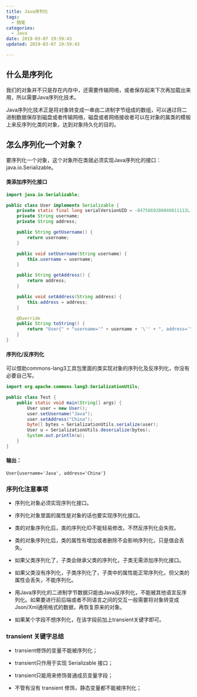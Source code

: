 ```yaml
---
title: Java序列化
tags:
  - 随笔
categories:
  - Java
date: 2019-03-07 19:59:43
updated: 2019-03-07 19:59:43

---
```


## 什么是序列化

我们的对象并不只是存在内存中，还需要传输网络，或者保存起来下次再加载出来用，所以需要Java序列化技术。

Java序列化技术正是将对象转变成一串由二进制字节组成的数组，可以通过将二进制数据保存到磁盘或者传输网络，磁盘或者网络接收者可以在对象的属类的模板上来反序列化类的对象，达到对象持久化的目的。


## 怎么序列化一个对象？

要序列化一个对象，这个对象所在类就必须实现Java序列化的接口：java.io.Serializable。

#### 类添加序列化接口

```java
import java.io.Serializable;

public class User implements Serializable {
    private static final long serialVersionUID = -8475669200846811112L;
    private String username;
    private String address;

    public String getUsername() {
        return username;
    }

    public void setUsername(String username) {
        this.username = username;
    }

    public String getAddress() {
        return address;
    }

    public void setAddress(String address) {
        this.address = address;
    }

    @Override
    public String toString() {
        return "User{" + "username='" + username + '\'' + ", address='" + address + '\'' + '}';
    }
}
```

#### 序列化/反序列化

可以借助commons-lang3⼯具包⾥⾯的类实现对象的序列化及反序列化，你没有必要⾃⼰写。

```java
import org.apache.commons.lang3.SerializationUtils;

public class Test {
    public static void main(String[] args) {
        User user = new User();
        user.setUsername("Java");
        user.setAddress("China");
        byte[] bytes = SerializationUtils.serialize(user);
        User u = SerializationUtils.deserialize(bytes);
        System.out.println(u);
    }
}
```
#### 输出：

```
User{username='Java', address='China'}
```

### 序列化注意事项

- 序列化对象必须实现序列化接口。

- 序列化对象里面的属性是对象的话也要实现序列化接口。

- 类的对象序列化后，类的序列化ID不能轻易修改，不然反序列化会失败。

- 类的对象序列化后，类的属性有增加或者删除不会影响序列化，只是值会丢失。

- 如果父类序列化了，子类会继承父类的序列化，子类无需添加序列化接口。

- 如果父类没有序列化，子类序列化了，子类中的属性能正常序列化，但父类的属性会丢失，不能序列化。

- 用Java序列化的二进制字节数据只能由Java反序列化，不能被其他语言反序列化。如果要进行前后端或者不同语言之间的交互一般需要将对象转变成Json/Xml通用格式的数据，再恢复原来的对象。

- 如果某个字段不想序列化，在该字段前加上transient关键字即可。


### transient 关键字总结
- transient修饰的变量不能被序列化；

- transient只作用于实现 Serializable 接口；

- transient只能用来修饰普通成员变量字段；

- 不管有没有 transient 修饰，静态变量都不能被序列化；
